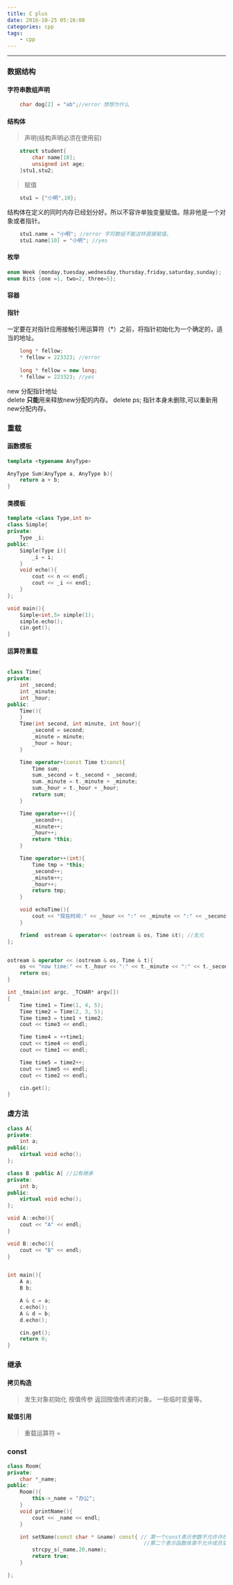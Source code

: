 ```yaml
---
title: C plus
date: 2016-10-25 05:16:08
categories: cpp
tags:
    - cpp
---
```



-----

### 数据结构

#### 字符串数组声明
```cpp
    char dog[2] = "ab";//error 想想为什么
```

#### 结构体
> 声明(结构声明必须在使用前)
```cpp
    struct student{
    	char name[10];
    	unsigned int age;
    }stu1,stu2;
```
> 赋值
```cpp
    stu1 = {"小明",10}; 
```
结构体在定义的同时内存已经划分好。所以不容许单独变量赋值。除非他是一个对象或者指针。
```cpp
    stu1.name = "小明"; //error 字符数组不能这样直接赋值。
    stu1.name[10] = "小明"; //yes 
```
#### 枚举
```cpp
enum Week {monday,tuesday,wednesday,thursday,friday,saturday,sunday};
enum Bits {one =1, two=2, three=5}; 
```
#### 容器


#### 指针
一定要在对指针应用接触引用运算符（*）之前，将指针初始化为一个确定的，适当的地址。
```cpp
    long * fellow;
    * fellow = 223323; //error
    
    long * fellow = new long;
    * fellow = 223323; //yes
```
new 分配指针地址  
delete **只能**用来释放new分配的内存。 delete ps; 指针本身未删除,可以重新用new分配内存。
    

### 重载


#### 函数模板
```cpp
template <typename AnyType>

AnyType Sum(AnyType a, AnyType b){
	return a + b;
}
```
#### 类模板
```cpp
template <class Type,int n>
class Simple{
private:
	Type _i;
public:
	Simple(Type i){
		_i = i;
	}
	void echo(){
		cout << n << endl;
		cout << _i << endl;
	}
};

void main(){
	Simple<int,5> simple(1);
	simple.echo();
	cin.get();
}
```


#### 运算符重载
```cpp

class Time{
private:
	int _second;
	int _minute;
	int _hour;
public:
	Time(){
	}
	Time(int second, int minute, int hour){
		_second = second;
		_minute = minute;
		_hour = hour;
	}

	Time operator+(const Time t)const{
		Time sum;
		sum._second = t._second + _second;
		sum._minute = t._minute + _minute;
		sum._hour = t._hour + _hour;
		return sum;
	}

	Time operator++(){
		_second++;
		_minute++;
		_hour++;
		return *this;
	}

	Time operator++(int){
		Time tmp = *this;
		_second++;
		_minute++;
		_hour++;
		return tmp;
	}

	void echoTime(){
		cout << "现在时间:" << _hour << ":" << _minute << ":" << _second << endl;
	}

	friend  ostream & operator<< (ostream & os, Time &t); //友元
};


ostream & operator << (ostream & os, Time & t){
	os << "now time:" << t._hour << ":" << t._minute << ":" << t._second;
	return os;
}

int _tmain(int argc, _TCHAR* argv[])
{	
	Time time1 = Time(1, 4, 5);
	Time time2 = Time(2, 3, 5);
	Time time3 = time1 + time2;
	cout << time3 << endl;

	Time time4 = ++time1;
	cout << time4 << endl;
	cout << time1 << endl;

	Time time5 = time2++;
	cout << time5 << endl;
	cout << time2 << endl;

	cin.get();
}

```

### 虚方法

```cpp
class A{
private:
	int a;
public:
	virtual void echo();
};

class B :public A{ //公有继承
private:
	int b;
public:
	virtual void echo();
};

void A::echo(){
	cout << "A" << endl;
}

void B::echo(){
	cout << "B" << endl;
}


int main(){
	A a;
	B b;

	A & c = a;
	c.echo();
	A & d = b;
	d.echo();

	cin.get();
	return 0;
}

```


### 继承
####  拷贝构造
> 发生对象初始化
> 按值传参
> 返回按值传递的对象。
> 一些临时变量等。

#### 赋值引用
> 重载运算符 =

### const

```cpp
class Room{
private:
	char *_name;
public:
	Room(){
		this->_name = "办公";
	}
	void printName(){
		cout << _name << endl;
	}

	int setName(const char * &name) const{ // 第一个const表示参数不允许许改变。改成引用传参速度更快。
	                                        //第二个表示函数体类不允许成员变量赋值。 
		strcpy_s(_name,20,name);
        return true;
	}

};
```